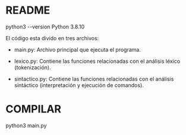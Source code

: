 # README #
python3 --version
Python 3.8.10

El código esta divido en tres archivos:

* main.py: Archivo principal que ejecuta el programa.

* lexico.py: Contiene las funciones relacionadas con el análisis léxico (tokenización).

* sintactico.py: Contiene las funciones relacionadas con el análisis sintáctico (interpretación y ejecución de comandos).
# COMPILAR #
python3 main.py


